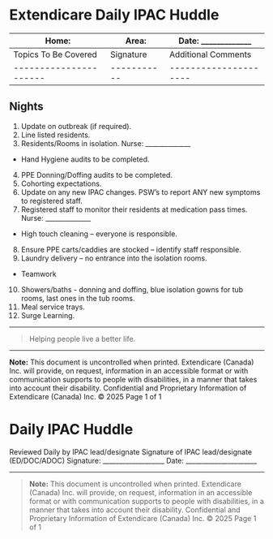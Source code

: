 # Extendicare Daily IPAC Huddle

| Home: | Area: | Date: _____________ |
|-------|-------|---------------------|
| Topics To Be Covered | Signature | Additional Comments |
|----------------------|-----------|---------------------|

## Nights
1. Update on outbreak (if required).
2. Line listed residents.
3. Residents/Rooms in isolation.
Nurse: ______________
- Hand Hygiene audits to be completed.
4. PPE Donning/Doffing audits to be completed.
5. Cohorting expectations.
6. Update on any new IPAC changes.
PSW’s to report ANY new symptoms to registered staff.
7. Registered staff to monitor their residents at medication pass times.
Nurse: ______________
- High touch cleaning – everyone is responsible.
8. Ensure PPE carts/caddies are stocked – identify staff responsible.
9. Laundry delivery – no entrance into the isolation rooms.
- Teamwork
10. Showers/baths - donning and doffing, blue isolation gowns for tub rooms, last ones in the tub rooms.
11. Meal service trays.
12. Surge Learning.

----

> Helping people live a better life.

----

**Note:** This document is uncontrolled when printed.
Extendicare (Canada) Inc. will provide, on request, information in an accessible format or with communication supports to people with disabilities, in a manner that takes into account their disability.
Confidential and Proprietary Information of Extendicare (Canada) Inc. © 2025
Page 1 of 1

# Daily IPAC Huddle

Reviewed Daily by IPAC lead/designate
Signature of IPAC lead/designate (ED/DOC/ADOC)
Signature: ___________________
Date: ______________________

----

> **Note:** This document is uncontrolled when printed.
> Extendicare (Canada) Inc. will provide, on request, information in an accessible format or with communication supports to people with disabilities, in a manner that takes into account their disability.
> Confidential and Proprietary Information of Extendicare (Canada) Inc. © 2025
> Page 1 of 1